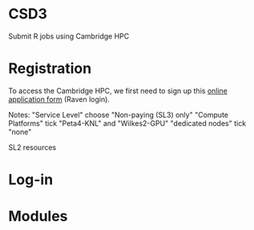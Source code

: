# CSD3
Submit R jobs using Cambridge HPC

# Registration

To access the Cambridge HPC, we first need to sign up this [online application form](https://www.hpc.cam.ac.uk/applications-access-research-computing-services) (Raven login).

Notes:
"Service Level" choose "Non-paying (SL3) only"
"Compute Platforms" tick "Peta4-KNL" and "Wilkes2-GPU"
"dedicated nodes" tick "none"

SL2 resources


# Log-in


# Modules


